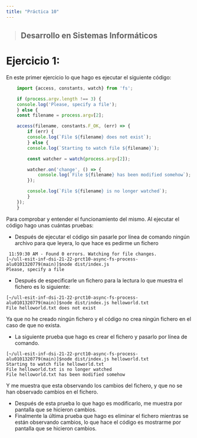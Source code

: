 ```yaml
---
title: "Práctica 10"
---
```


> Desarrollo en Sistemas Informáticos
> ------
# Ejercicio 1:

En este primer ejercicio lo que hago es ejecutar el siguiente código:

```typescript
    import {access, constants, watch} from 'fs';

    if (process.argv.length !== 3) {
    console.log('Please, specify a file');
    } else {
    const filename = process.argv[2];

    access(filename, constants.F_OK, (err) => {
        if (err) {
        console.log(`File ${filename} does not exist`);
        } else {
        console.log(`Starting to watch file ${filename}`);

        const watcher = watch(process.argv[2]);

        watcher.on('change', () => {
            console.log(`File ${filename} has been modified somehow`);
        });

        console.log(`File ${filename} is no longer watched`);
        }
    });
    }
```
Para comprobar y entender el funcionamiento del mismo.
Al ejecutar el código hago unas cuántas pruebas:
- Después de ejecutar el código sin pasarle por línea de comando ningún archivo para que leyera, lo que hace es pedirme un fichero
```shell 
 11:59:30 AM - Found 0 errors. Watching for file changes.
[~/ull-esit-inf-dsi-21-22-prct10-async-fs-process-alu0101320779(main)]$node dist/index.js 
Please, specify a file
```
- Después de especificarle un fichero para la lectura lo que muestra el fichero es lo siguiente:
```shell
[~/ull-esit-inf-dsi-21-22-prct10-async-fs-process-alu0101320779(main)]$node dist/index.js helloworld.txt
File helloworld.txt does not exist
```
Ya que no he creado ningún fichero y el código no crea ningún fichero en el caso de que no exista.

- La siguiente prueba que hago es crear el fichero y pasarlo por línea de comando.
```shell
[~/ull-esit-inf-dsi-21-22-prct10-async-fs-process-alu0101320779(main)]$node dist/index.js helloworld.txt
Starting to watch file helloworld.txt
File helloworld.txt is no longer watched
File helloworld.txt has been modified somehow
```
Y me muestra que esta observando los cambios del fichero, y que no se han observado cambios en el fichero.

- Después de esta prueba lo que hago es modificarlo, me muestra por pantalla que se hicieron cambios.
- Finalmente la última prueba que hago es eliminar el fichero mientras se están observando cambios, lo que hace el código es mostrarme por pantalla que se hicieron cambios.
